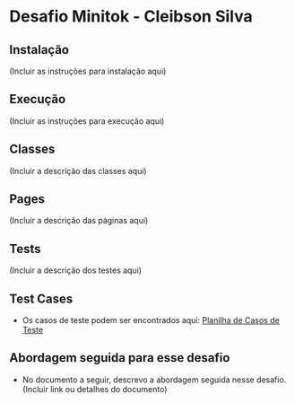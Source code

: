 # Desafio Minitok - Cleibson Silva

## Instalação

(Incluir as instruções para instalação aqui)

## Execução

(Incluir as instruções para execução aqui)

## Classes

(Incluir a descrição das classes aqui)

## Pages

(Incluir a descrição das páginas aqui)

## Tests

(Incluir a descrição dos testes aqui)

## Test Cases

* Os casos de teste podem ser encontrados aqui: [Planilha de Casos de Teste](https://docs.google.com/spreadsheets/d/1focNywOuat5Ur9Fx5mTRSOoNEWUPgJA1rcnumEXvnkM/edit?gid=0#gid=0)

## Abordagem seguida para esse desafio

* No documento a seguir, descrevo a abordagem seguida nesse desafio. (Incluir link ou detalhes do documento)

